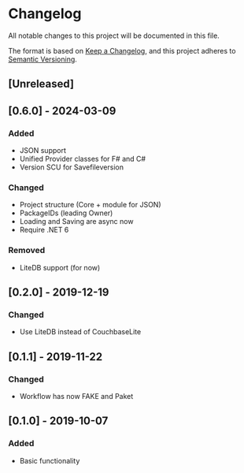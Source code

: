 # Changelog
All notable changes to this project will be documented in this file.

The format is based on [Keep a Changelog](https://keepachangelog.com/en/1.0.0/),
and this project adheres to [Semantic Versioning](https://semver.org/spec/v2.0.0.html).

## [Unreleased]

## [0.6.0] - 2024-03-09

### Added
- JSON support
- Unified Provider classes for F# and C#
- Version SCU for Savefileversion

### Changed
- Project structure (Core + module for JSON)
- PackageIDs (leading Owner)
- Loading and Saving are async now
- Require .NET 6

### Removed
- LiteDB support (for now)

## [0.2.0] - 2019-12-19
### Changed
- Use LiteDB instead of CouchbaseLite

## [0.1.1] - 2019-11-22
### Changed
- Workflow has now FAKE and Paket

## [0.1.0] - 2019-10-07
### Added
- Basic functionality
